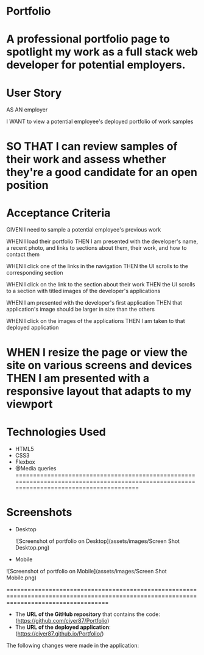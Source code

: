 # Portfolio

A professional portfolio page to spotlight my work as a full stack web developer for potential employers. 
===================================================================================================================================

# User Story
AS AN employer

I WANT to view a potential employee's deployed portfolio of work samples

SO THAT I can review samples of their work and assess whether they're a good candidate for an open position
====================================================================================================================================

# Acceptance Criteria
GIVEN I need to sample a potential employee's previous work

WHEN I load their portfolio
THEN I am presented with the developer's name, a recent photo, and links to sections about them, their work, and how to contact them

WHEN I click one of the links in the navigation
THEN the UI scrolls to the corresponding section

WHEN I click on the link to the section about their work
THEN the UI scrolls to a section with titled images of the developer's applications

WHEN I am presented with the developer's first application
THEN that application's image should be larger in size than the others

WHEN I click on the images of the applications
THEN I am taken to that deployed application

WHEN I resize the page or view the site on various screens and devices
THEN I am presented with a responsive layout that adapts to my viewport
========================================================================================================================================

# Technologies Used

* HTML5
* CSS3
* Flexbox
* @Media queries
=========================================================================================================================================

# Screenshots
* Desktop

  ![Screenshot of portfolio on Desktop](assets/images/Screen Shot Desktop.png)
  
* Mobile

 ![Screenshot of portfolio on Mobile](assets/images/Screen Shot Mobile.png)
  
  
 =========================================================================================================================================
  
*  The **URL of the GitHub repository** that contains the code: (https://github.com/ciyer87/Portfolio) 
*  The **URL of the deployed application**: (https://ciyer87.github.io/Portfolio/)

The following changes were made in the application:

